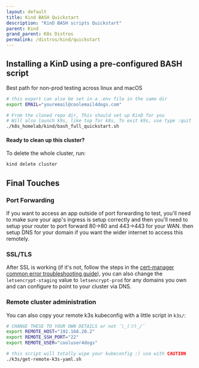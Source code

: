```yaml
---
layout: default
title: Kind BASH Quickstart
description: "KinD BASH scripts Quickstart"
parent: Kind
grand_parent: K8s Distros
permalink: /distros/kind/quickstart
---
```


## Installing a KinD using a pre-configured BASH script
Best path for non-prod testing across linux and macOS

```bash
# this export can also be set in a .env file in the same dir
export EMAIL="youremail@coolemail4dogs.com"

# From the cloned repo dir, This should set up KinD for you
# Will also launch k9s, like top for k8s, To exit k9s, use type :quit
./k8s_homelab/kind/bash_full_quickstart.sh
```

#### Ready to clean up this cluster?
To delete the whole cluster, run:

```bash
kind delete cluster
```

## Final Touches

### Port Forwarding
If you want to access an app outside of port forwarding to test, you'll need to make sure your app's ingress is setup correctly and then you'll need to setup your router to port forward 80->80 and 443->443 for your WAN. then setup DNS for your domain if you want the wider internet to access this remotely.

### SSL/TLS

After SSL is working (if it's not, follow the steps in the [cert-manager common error troubleshooting guide](https://cert-manager.io/docs/faq/acme/#common-errors)), you can also change the `letsencrypt-staging` value to `letsencrypt-prod` for any domains you own and can configure to point to your cluster via DNS.


### Remote cluster administration

You can also copy your remote k3s kubeconfig with a little script in `k3s/`:

```bash
# CHANGE THESE TO YOUR OWN DETAILS or not ¯\_(ツ)_/¯
export REMOTE_HOST="192.168.20.2"
export REMOTE_SSH_PORT="22"
export REMOTE_USER="cooluser4dogs"

# this script will totally wipe your kubeconfig :) use with CAUTION
./k3s/get-remote-k3s-yaml.sh
```
